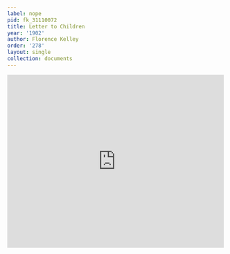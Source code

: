 ```yaml
---
label: nope
pid: fk_31110072
title: Letter to Children
year: '1902'
author: Florence Kelley
order: '278'
layout: single
collection: documents
---
```

<iframe src="https://northwestern.app.box.com/embed/s/tyi6mpeby7qz3vly2uhrr4qok3h82nqg?sortColumn=date&view=list" width="500" height="400" frameborder="0" allowfullscreen webkitallowfullscreen msallowfullscreen></iframe>
